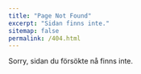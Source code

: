 ```yaml
---
title: "Page Not Found"
excerpt: "Sidan finns inte."
sitemap: false
permalink: /404.html
---
```


Sorry, sidan du försökte nå finns inte.
